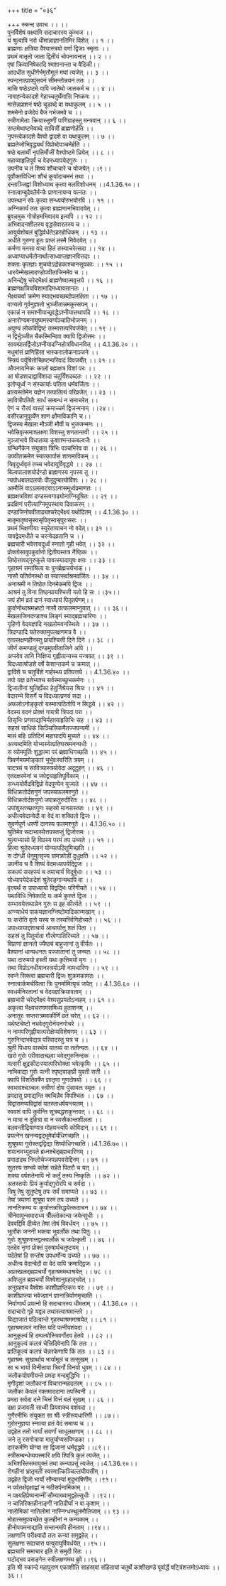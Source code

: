 +++
title = "०३६"

+++
स्कन्द उवाच ।। ।।  
पुनर्विशेषं वक्ष्यामि सदाचारस्य कुम्भज ।।  
यं श्रुत्वापि नरो धीमान्नाज्ञानतिमिरं विशेत् ।। १ ।।  
ब्राह्मणाः क्षत्रिया वैश्यास्त्रयो वर्णा द्विजाः स्मृताः ।।  
प्रथमं मातृतो जाता द्वितीयं चोपनायनात् ।। २ ।।  
एषां क्रियानिषेकादि श्मशानान्ता च वैदिकी।।  
आदधीत सुधीर्गर्भमृतौमूलं मघां त्यजेत् ।। ३ ।।  
स्पन्दनात्प्राक्पुंसवनं सीमन्तोन्नयनं ततः ।।  
मासि षष्ठेऽष्टमे वापि जातेथो जातकर्म च ।। ४ ।।  
नामाह्न्येकादशे गेहाच्चतुर्थेमासि निष्क्रमः ।।  
मासेन्नप्राशनं षष्ठे चूडाब्दे वा यथाकुलम् ।। ५ ।।  
शममेनो व्रजेदेवं बैजं गर्भजमवे च ।।  
स्त्रीणामेताः क्रियास्तूष्णीं पाणिग्राहस्तु मन्त्रवान् ।। ६ ।।  
सप्तमेथाष्टमेवाब्दे सावित्रीं ब्राह्मणोर्हति ।।  
नृपस्त्वेकादशे वैश्यो द्वादशे वा यथाकुलम् ।। ७ ।।  
ब्रह्मतेजोभिवृद्ध्यर्थं विप्रोब्देपञ्चमेर्हति ।।  
षष्ठे बलार्थी नृपतिर्मौजीं वैश्योष्टमे ध्रियेत् ।। ८ ।।  
महाव्याहृतिपूर्वं च वेदमध्यापयेद्गुरुः ।।  
उपनीय च तं शिष्यं शौचाचारे च योजयेत् ।।९।।  
पूर्वोक्तविधिना शौचं कुर्यादाचमनं तथा ।।  
दन्ताञ्जिह्वां विशोध्याथ कृत्वा मलविशोधनम् ।।4.1.36.१०।।  
स्नात्वाम्बुदैवतैर्मन्त्रैः प्राणानायम्य यत्नतः ।।  
उपस्थानं रवेः कृत्वा सन्ध्ययोरुभयोरपि ।। ११ ।।  
अग्निकार्यं ततः कृत्वा ब्राह्मणानभिवादयेत् ।।  
ब्रुवन्नमुक गोत्रोहमभिवादय इत्यपि ।। १२ ।।  
अभिवादनशीलस्य वृद्धसेवारतस्य च ।।  
आयुर्यशोबलं बुद्धिर्वर्धतेऽहरहोधिकम् ।। १३ ।।  
अधीते गुरुणा हूतः प्राप्तं तस्मै निवेदयेत् ।।  
कर्मणा मनसा वाचा हितं तस्याचरेत्सदा ।। १४ ।।  
अध्याप्याधर्मतोनार्थात्साध्वाप्तज्ञानवित्तदाः ।।  
शक्ताः कृतज्ञाः शुचयोऽद्रोहकाश्चानसूयकाः ।। १५ ।।  
धारयेन्मेखलादण्डोपवीताजिनमेव च ।।  
अनिन्द्येषु चरेद्भैक्ष्यं ब्राह्मणेष्वात्मवृत्तये ।। १६ ।।  
ब्राह्मणक्षत्रियविशामादिमध्यावसानतः ।।  
भैक्ष्यचर्या क्रमेण स्याद्भवच्छब्दोपलक्षिता ।। १७ ।।  
वाग्यतो गुर्वनुज्ञातो भुञ्जीतान्नमकुत्सयन् ।।  
एकान्नं न समश्नीयाच्छ्राद्धेऽश्नीयात्तथापदि ।। १८ ।।  
अनारोग्यमनायुष्यमस्वर्ग्यञ्चातिभोजनम् ।।  
अपुण्यं लोकविद्विष्टं तस्मात्तत्परिवर्जयेत् ।। १९ ।।  
न द्विर्भुञ्जीत चैकस्मिन्दिवा क्वापि द्विजोत्तमः ।।  
सायम्प्रातर्द्विजोऽश्नीयादग्निहोत्रविधानवित् ।। 4.1.36.२० ।।  
मधुमांसं प्राणिहिंसां भास्करालोकनाञ्जने ।।  
स्त्रियं पर्युषितोच्छिष्टम्परिवादं विवजर्येत् ।। २१ ।।  
औपनायनिकः कालो ब्रह्मक्षत्र विशां परः ।।  
आ षोडशादाद्वाविंशादा चतुर्विंशदब्दतः ।। २२ ।।  
इतोप्यूर्ध्वं न संस्कार्याः पतिता धर्मवर्जिताः ।।  
व्रात्यस्तोमेन यज्ञेन तत्पातित्यं परिव्रजेत् ।। २३ ।।  
सावित्रीपतितैः सार्धं सम्बन्धं न समाचरेत् ।।  
ऐणं च रौरवं वास्तं क्रमाच्चर्म द्विजन्मनाम् ।।२४।।  
वसीरन्नानुपूर्व्येण शाण क्षौमाविकानि च।।  
द्विजस्य मेखला मौञ्जी मौर्वी च भुजजन्मनः ।।  
भवेत्त्रिवृत्समाश्लक्ष्णा विशस्तु शणतान्तवी ।। २५ ।।  
मुञ्जाभावे विधातव्या कुशाश्मन्तकबल्वजैः ।।  
ग्रन्थिनैकेन संयुक्ता त्रिभिः पञ्चभिरेव वा ।। २६ ।।  
उपवीतक्रमेण स्यात्कार्पासं शाणमाविकम् ।।  
त्रिवृदूर्ध्ववृतं तच्च भवेदायुर्विवृद्धये ।। २७ ।।  
बिल्वपालाशयोर्दण्डो ब्राह्मणस्य नृपस्य तु ।।  
न्यग्रोधबालदलयोः पीलूदुम्बरयोर्विशः ।। २८ ।।  
आमौलिं वाऽऽललाटंवाऽऽनासमूर्ध्वप्रमाणतः ।।  
ब्रह्मक्षत्रविशां दण्डस्त्वगाढ्योनाग्निदूषितः ।। २९ ।।  
प्रदक्षिणं परीत्याग्निमुपस्थाय दिवाकरम् ।।  
दण्डाजिनोपवीताढ्यश्चरेद्भैक्ष्यं यथोदितम् ।। 4.1.36.३० ।।  
मातृमातृष्वसृस्वसृपितृस्वसृपुरःसराः ।।  
प्रथमं भिक्षणीयाः स्युरेतायाचन नो वदेत्।। ३१ ।।  
यावद्वेदमधीते च चरन्वेदव्रतानि च ।।  
ब्रह्मचारी भवेत्तावदूर्ध्वं स्नातो गृही भवेत् ।। ३२ ।।  
प्रोक्तोसावुपकुर्वाणो द्वितीयस्तत्र नैष्ठिकः ।।  
तिष्ठेत्तावद्गुरुकुले यावत्स्यादायुषः क्षयः ।। ३३ ।।  
गृहाश्रमं समाश्रित्य यः पुनर्ब्रह्मचर्यभाक्।।  
नासौ यतिर्वनस्थो वा स्यात्सर्वाश्रमवर्जितः ।। ३४ ।।  
अनाश्रमी न तिष्ठेत दिनमेकमपि द्विजः ।।  
आश्रमं तु विना तिष्ठन्प्रायश्चित्ती यतो हि सः ।।३५।।  
जपं होमं व्रतं दानं स्वाध्यायं पितृतर्पणम्।।  
कुर्वाणोथाश्रमभ्रष्टो नासौ तत्फलमाप्नुयात् ।। ।। ३६।।  
मेखलाजिनदण्डाश्च लिङ्गं स्याद्ब्रह्मचारिणः ।।  
गृहिणो वेदयज्ञादि नखलोमवनस्थितेः ।। ३७ ।।  
त्रिदण्डादि यतेरुक्तमुपलक्षणमत्र वै ।।  
एतल्लक्षणहीनस्तु प्रायश्चित्ती दिने दिने ।। ३८ ।।  
जीर्णं कमण्डलुं दण्डमुपवीताजिने अपि ।।  
अप्स्वेव तानि निक्षिप्य गृह्णीतान्यच्च मन्त्रवत् ।। ३९ ।।  
विदध्यात्षोडशे वर्षे केशान्तकर्म च क्रमात् ।।  
द्वाविंशे च चतुर्विंशे गार्हस्थ्य प्रतिपत्तये ।। 4.1.36.४० ।।  
तपो यज्ञ व्रतेभ्यश्च सर्वस्माच्छुभकर्मणः ।।  
द्विजातीनां श्रुतिर्ह्येका हेतुर्निश्रेयस श्रियः ।। ४१ ।।  
वेदारम्भे विसर्गे च विदध्यात्प्रणवं सदा ।।  
अफलोऽनोङ्कृतो यस्मात्पठितोपि न सिद्धये ।। ४२ ।।  
वेदस्य वदनं प्रोक्तं गायत्री त्रिपदा परा ।।  
तिसृभिः प्रणवाद्याभिर्महाव्याहृतिभिः सह ।। ४३ ।।  
सहस्रं साधिकं किञ्चित्त्रिकमैतज्जपन्यमी ।।  
मासं बहिः प्रतिदिनं महाघादपि मुच्यते ।। ४४ ।।  
अत्यब्दमिति योभ्यस्येत्प्रतिघस्रमनन्यधीः ।।  
स व्योममूर्तिः शुद्धात्मा परं ब्रह्माधिगच्छति ।। ४५ ।।  
त्रिवर्णमयमोङ्कारं भूर्भुवःस्वरिति त्रयम् ।।  
पादत्रयं च सावित्र्यास्त्रयोवेदा अदूदुहन् ।। ४६ ।।  
एतदक्षरमेनां च जपेद्व्याहृतिपूर्विकाम् ।।  
सन्ध्ययोर्वेदविद्विप्रो वेदपुण्येन युज्यते ।। ४७ ।।  
विधिक्रतोर्दशगुणं जपस्यफलमश्नुते ।।  
विधिक्रतोर्दशगुणो जपक्रतुरुदीरितः ।। ४८ ।।  
उपांशुस्तच्छतगुणः सहस्रो मानसस्ततः ।। ४९ ।।  
अधीत्यवेदान्वेदौ वा वेदं वा शक्तितो द्विजः ।।  
सुवर्णपूर्ण धरणी दानस्य फलमश्नुते ।। 4.1.36.५० ।।  
श्रुतिमेव सदाभ्यस्येत्तपस्तप्तुं द्विजोत्तमः ।।  
श्रुत्यभ्यासो हि विप्रस्य परमं तप उच्यते ।। ५१ ।।  
हित्वा श्रुतेरध्ययनं योन्यत्पठितुमिच्छति ।।  
स दोग्ध्रीं धेनुमुत्सृज्य ग्रामक्रोडीं दुधुक्षति ।। ५२ ।।  
उपनीय च वै शिष्यं वेदमध्यापयेद्द्विजः ।।  
सकल्पं सरहस्यं च तमाचार्यं विदु्र्बुधाः ।। ५३ ।।  
योध्यापयेदेकदेशं श्रुतेरङ्गान्यथापि वा ।।  
वृत्त्यर्थं स उपाध्यायो विद्वद्भिः परिगीयते ।। ५४ ।।  
यथाविधि निषेकादि यः कर्म कुरुते द्विजः ।।  
सम्भावयेत्तथान्नेन गुरुः स इह कीर्त्यते ।। ५९ ।।  
अग्न्याधेयं पाकयज्ञानग्निष्टोमादिकान्मखान् ।।  
यः करोति वृतो यस्य स तस्यर्त्त्विगिहोच्यते ।। ५६ ।।  
उपाध्यायाद्दशाचार्य आचार्यात्तु शतं पिता ।।  
सहस्रं तु पितुर्माता गौरवेणातिरिच्यते ।। ५७ ।।  
विप्राणां ज्ञानतो ज्यैष्ठ्यं बाहुजानां तु वीर्यतः ।।  
वैश्यानां धान्यधनतः पज्जातानां तु जन्मतः ।। ५८ ।।  
यथा दारुमयो हस्ती यथा कृत्तिमयो मृगः ।।  
तथा विप्रोऽनधीयानस्त्रयोऽमी नामधारिणः ।। ५९ ।।  
स्वप्ने सिक्त्वा ब्रह्मचारी द्विजः शुक्रमकामतः ।।  
स्नात्वार्कमर्चयित्वा त्रिः पुनर्मामित्यृचं जपेत् ।। 4.1.36.६० ।।  
स्वधर्मनिरतानां च वेदयज्ञक्रियावताम् ।।  
ब्रह्मचारी चरेद्भैक्ष्यं वेश्मसुप्रयतोऽन्वहम् ।। ६१ ।।  
अकृत्वा भैक्ष्यचरणमसमिध्य हुताशनम् ।।  
अनातुरः सप्तरात्रमवकीर्णि व्रतं चरेत् ।। ६२ ।।  
यथेष्टचेष्टो नभवेद्गुरोर्नयनगोचरे ।।  
न नामपरिगृह्णीयात्परोक्षेप्यविशेषणम् ।। ६३ ।।  
गुरुनिन्दाभवेद्यत्र परिवादस्तु यत्र च ।।  
श्रुती पिधाय वास्थेयं यातव्यं वा ततोन्यतः ।। ६४ ।।  
खरो गुरोः परीवादाच्छ्वा भवेद्गुरुनिन्दकः ।।  
मत्सरी क्षुद्रकीटःस्यात्परिभोक्ता भवेत्कृमिः ।। ६५ ।।  
नाभिवाद्या गुरोः पत्नी स्पृष्ट्वाङ्घ्री युवती सती ।।  
क्वापि विंशतिवर्षेण ज्ञातृणा गुणदोषयोः ।। ६६ ।।  
स्वभावश्चञ्चलः स्त्रीणां दोषः पुंसामतः स्मृतः ।।  
प्रमदासु प्रमाद्यन्ति क्वचिन्नैव विपश्चितः ।। ६७ ।।  
विद्वांसमप्यविद्वांसं यतस्ताधर्षयन्त्यलम् ।।  
स्ववशं वापि कुर्वन्ति सूत्रबद्धशकुन्तवत् ।। ६८ ।।  
न मात्रा न दुहित्रा वा न स्वस्रैकान्तशीलता ।।  
बलवन्तीद्रियाण्यत्र मोहयन्त्यपि कोविदान् ।। ६९ ।।  
प्रयत्नेन खनन्यद्वद्भूमेर्वार्यधिगच्छति ।।  
शुश्रूषया गुरोस्तद्वद्विद्या शिष्योधिगच्छति।।4.1.36.७०।।  
शयानमभ्युदयते ब्रध्नश्चेद्ब्रह्मचारिणम् ।।  
प्रमादादथ निम्लोचेज्जपन्नपवसेद्दिनम् ।। ७१ ।।  
सुतस्य सम्भवे क्लेशं सहेते पितरौ च यत् ।।  
शक्या वर्षशतेनापि नो कर्तुं तस्य निष्कृतिः ।। ७२ ।।  
अतस्तयोः प्रियं कुर्याद्गुरोरपि च सर्वदा ।।  
त्रिषु तेषु सुतुष्टेषु तपः सर्वं समाप्यते ।। ७३ ।।  
तेषां त्रयाणां शुश्रूषा परमं तप उच्यते ।।  
तानतिक्रम्य यः कुर्यात्तन्नसिद्ध्येत्कदाचन ।। ७४ ।।  
त्रीनेवामून्समाराध्य त्रीँल्लोकान्स जयेत्सुधीः ।।  
देववद्दिवि दीव्येत तेषां तोषं विवर्धयन् ।। ७५ ।।  
भूर्लोकं जननी भक्त्या भुवर्लोकं तथा पितुः ।।  
गुरोः शुश्रूषणात्तद्वत्स्वर्लोकं च जयेत्कृती ।। ७६ ।।  
एतदेव नृणां प्रोक्तं पुरुषार्थचतुष्टयम् ।।  
यदेतेषां हि सन्तोष उपधर्मोन्य उच्यते ।। ७७ ।।  
अधीत्य वेदान्वेदौ वा वेदं वापि क्रमाद्द्विजः ।।  
अप्रस्खलद्ब्रह्मचर्यो गृहाश्रममथाश्रयेत् ।। ७८ ।।  
अविप्लुत ब्रह्मचर्यो विश्वेशानुग्रहाद्भवेत् ।।  
अनुग्रहश्च वैश्वेशः काशीप्राप्तिकरः परः ।। ७९ ।।  
काशीप्राप्त्या भवेज्ज्ञानं ज्ञानान्निर्वाणमृच्छति ।।  
निर्वाणार्थं प्रयत्नो हि सदाचारस्य धीमताम् ।। 4.1.36.८० ।।  
सदाचारो गृहे यद्वन्न तथास्त्याश्रमान्तरे ।।  
विद्याजातं पठित्वान्ते गृहस्थाश्रममाश्रयेत् ।। ८१ ।।  
गृहाश्रमात्परं नास्ति यदि पत्नीवशंवदा ।।  
आनुकूल्यं हि दम्पत्योस्त्रिवर्गोदय हेतवे ।। ८२ ।।  
आनुकूल्यं कलत्रं चेत्त्रिदिवेनापि किं ततः ।।  
प्रातिकूल्यं कलत्रं चेन्नरकेणापि किं ततः ।। ८३ ।।  
गृहाश्रमः सुखार्थाय भार्यामूलं च तत्सुखम् ।।  
सा च भार्या विनीताया त्रिवर्गो विनयो धुवम् ।। ८४ ।।  
जलौकयोपमीयन्ते प्रमदा मन्दबुद्धिभिः ।।  
मृगीदृशां जलौकानां विचारान्महदतंरम् ।। ८५ ।।  
जलौका केवलं रक्तमाददाना तपस्विनी ।।  
प्रमदा सर्वदा दत्ते चित्तं वित्तं बलं सुखम् ।। ८६ ।।  
दक्षा प्रजावती साध्वी प्रियवाक्च वशंवदा ।।  
गुणैरमीभिः संयुक्ता सा श्रीः स्त्रीरूपधारिणी ।। ८७।।  
गुरोरनुज्ञया स्नात्वा व्रतं वेदं समाप्य च ।।  
उद्वहेत ततो भार्यां सवर्णां साधुलक्षणाम् ।। ८८ ।।  
जने तु रसगोत्राया मातुर्याप्यसपिण्डका ।।  
दारकर्मणि योग्या सा द्विजानां धर्मवृद्धये ।।८९।।  
स्त्रीसम्बन्धेप्यपस्मारि क्षयि श्वित्रि कुलं त्यजेत् ।।  
अभिशस्तिसमायुक्तं तथा कन्याप्रसूं त्यजेत् ।।4.1.36.९०।।  
रोगहीनां भ्रातृमतीं स्वस्मात्किञ्चिल्लघीयसीम् ।।  
उद्वहेत द्विजो भार्यां सौम्यास्यां मृदुभाषिणीम् ।।९१।।  
न पर्वतर्क्षवृक्षाह्वां न नदीसर्पनामिकाम् ।।  
न पक्ष्यहिप्रेष्यनाम्नीं सौम्याख्यामुद्वहेत्सुधीः ।।९२।।  
न चातिरिक्तहीनाङ्गीं नातिदीर्घां न वा कृशाम् ।।  
नालोमिकां नातिलोमां नास्निग्धस्थूलमौलिजाम् ।। ९३ ।।  
मोहात्समुपयच्छेत कुलहीनां न कन्यकाम् ।।  
हीनोपयमनाद्याति सन्तानमपि हीनताम् ।।९४।।  
लक्षणानि परीक्ष्यादौ ततः कन्यां समुद्वहेत् ।।  
सुलक्षणा सदाचारा पत्युरायुर्विवर्धयेत् ।।९५।।  
ब्रह्मचारि समाचार इति ते समुदी रितः ।।  
घटोद्भव प्रसङ्गेन स्त्रीलक्षणमथ ब्रुवे।।९६।।  
इति श्री स्कान्दे महापुराण एकाशीति साहस्र्यां संहितायां चतुर्थे काशीखण्डे पूर्वार्द्धे षट्त्रिंशत्तमोऽध्यायः ।।३६।।